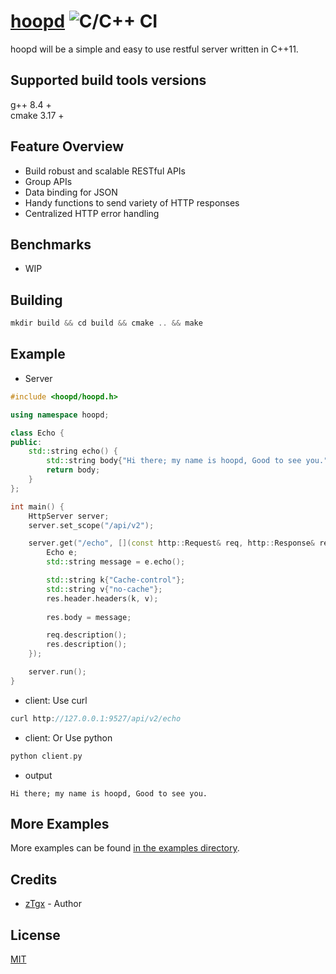 # [hoopd](https://github.com/zTgx/hoopd) ![C/C++ CI](https://github.com/zTgx/hoopd/workflows/C/C++%20CI/badge.svg)
hoopd will be a simple and easy to use restful server written in C++11.   

## Supported build tools versions
g++ 8.4  +   
cmake 3.17 +

## Feature Overview
- Build robust and scalable RESTful APIs
- Group APIs
- Data binding for JSON
- Handy functions to send variety of HTTP responses
- Centralized HTTP error handling

## Benchmarks
- WIP

## Building
```c++
mkdir build && cd build && cmake .. && make
```

## Example
* Server
```c++
#include <hoopd/hoopd.h>

using namespace hoopd;

class Echo {
public:
    std::string echo() {
        std::string body{"Hi there; my name is hoopd, Good to see you."};
        return body;
    }
};

int main() {
    HttpServer server;
    server.set_scope("/api/v2");

    server.get("/echo", [](const http::Request& req, http::Response& res) {
        Echo e;
        std::string message = e.echo();

        std::string k{"Cache-control"};
        std::string v{"no-cache"};
        res.header.headers(k, v);
        
        res.body = message;

        req.description();
        res.description();
    });

    server.run();
}
```
* client: Use curl
```c
curl http://127.0.0.1:9527/api/v2/echo
```
* client: Or Use python
```c
python client.py
```
* output 
```
Hi there; my name is hoopd, Good to see you.
```
  
## More Examples
More examples can be found [in the examples directory](examples/).  


## Credits

- [zTgx](https://github.com/zTgx) - Author

## License
[MIT](https://github.com/zTgx/hoopd/blob/master/LICENSE)
